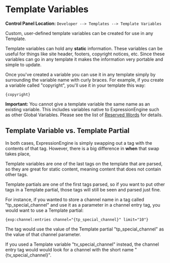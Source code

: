 <!--
    This source file is part of the open source project
    ExpressionEngine User Guide (https://github.com/ExpressionEngine/ExpressionEngine-User-Guide)

    @link      https://expressionengine.com/
    @copyright Copyright (c) 2003-2020, Packet Tide, LLC (https://ellislab.com)
    @license   https://expressionengine.com/license Licensed under Apache License, Version 2.0
-->

# Template Variables

**Control Panel Location:** `Developer --> Templates --> Template Variables`

Custom, user-defined template variables can be created for use in any Template.

Template variables can hold any **static** information. These variables can be useful for things like site header, footers, copyright notices, etc. Since these variables can go in any template it makes the information very portable and simple to update.

Once you've created a variable you can use it in any template simply by surrounding the variable name with curly braces. For example, if you create a variable called "copyright", you'll use it in your template this way:

    {copyright}

**Important:** You cannot give a template variable the same name as an existing variable. This includes variables native to ExpressionEngine such as other Global Variables. Please see the list of [Reserved Words](general/reserved-words.md) for details.

## Template Variable vs. Template Partial

In both cases, ExpressionEngine is simply swapping out a tag with the contents of that tag. However, there is a big difference in **when** that swap takes place,

Template variables are one of the last tags on the template that are parsed, so they are great for static content, meaning content that does not contain other tags.

Template partials are one of the first tags parsed, so if you want to put other tags in a Template partial, those tags will still be seen and parsed just fine.

For instance, if you wanted to store a channel name in a tag called "tp_special_channel" and use it as a parameter in a channel entry tag, you would want to use a Template partial:

    {exp:channel:entries channel="{tp_special_channel}" limit="10"}

The tag would use the value of the Template partial "tp_special_channel" as the value of that channel parameter.

If you used a Template variable "tv_special_channel" instead, the channel entry tag would would look for a channel with the short name "{tv_special_channel}".
